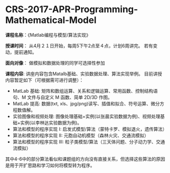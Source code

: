 # CRS-2017-APR-Programming-Mathematical-Model

**课程名称**：《Matlab编程与模型/算法实现》

**授课时间**： 从4月２１日开始，每周5下午2点至４点，计划6周讲完。 若有变动，提前通知。

**面向对像**： 做模拟和数据处理的同学可选择性参加

**课程内容**: 讲座内容包含Matalb基础、实验数据处理、算法实现举例。 目前讲授内容暂定如下（可根据需可进行调整）：

* MatLab 基础: 矩阵和数组运算、关系和逻辑运算、常用函数、控制结构语句、M 文件与自定义 M 函数、简单 2D/3D 作图。
* MatLab 提高: 数据(txt, xls、jpg/png)读写、插值和拟合、符号运算、微分方程数值解。
* 实验图像和视频处理: 图像处理基础+实例(以张晨实验数据为例)、视频处理基础+实例(以李林达实验数据为例)。
* 算法和模型的程序实现   I: 启发式模型/算法（蒙特卡罗、模拟退火，遗传算法）
* 算法和模型的程序实现  II: 元胞自动机模型（森林火灾、交通流模拟）
* 算法和模型的程序实现 III: 粒子类模型/算法（三天体问题、分子动力学、交通流模拟）

其中4-6中的部分算法看似和课题组的方向没有直接关系，但选择这些算法的原因是用于开扩思路和学习如何将模型转为程序。
